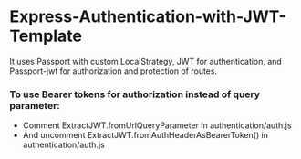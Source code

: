 # Express-Authentication-with-JWT-Template

It uses Passport with custom LocalStrategy, JWT for authentication, and Passport-jwt for authorization and protection of routes.

### To use Bearer tokens for authorization instead of query parameter:
- Comment ExtractJWT.fromUrlQueryParameter in authentication/auth.js
- And uncomment ExtractJWT.fromAuthHeaderAsBearerToken() in authentication/auth.js
